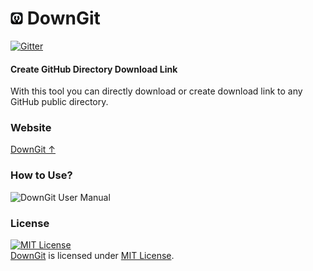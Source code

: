 <h1> <img src="https://github.com/MinhasKamal/DownGit/raw/master/res/images/downgit.png" width="20" height=auto /> DownGit </h1>
 
[![Gitter](https://badges.gitter.im/MinhasKamal/DownGit.svg)](https://gitter.im/MinhasKamal/DownGit?utm_source=badge&utm_medium=badge&utm_campaign=pr-badge)

#### Create GitHub Directory Download Link

With this tool you can directly download or create download link to any GitHub public directory.

### Website

[DownGit ↑](https://minhaskamal.github.io/DownGit)

### How to Use?

![DownGit User Manual](https://cloud.githubusercontent.com/assets/5456665/17822364/940bded8-6678-11e6-9603-b84d75bccec1.gif)

### License
<a rel="license" href="https://opensource.org/licenses/MIT"><img alt="MIT License" src="https://cloud.githubusercontent.com/assets/5456665/18950087/fbe0681a-865f-11e6-9552-e59d038d5913.png" width="60em" height=auto/></a><br/><a href="https://github.com/MinhasKamal/DownGit">DownGit</a> is licensed under <a rel="license" href="https://opensource.org/licenses/MIT">MIT License</a>.
